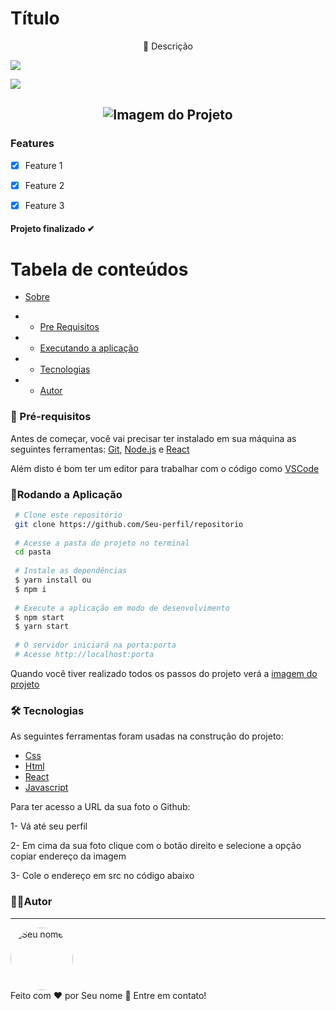  <h1> Título </h1>
 <p id="sobre" align="center">
📱 Descrição   <!-- Um emoji e uma descrição -->

![](https://img.shields.io/badge/license-MIT-green)

![](https://img.shields.io/badge/languege-Portuguese-yellow)

<!-- Criar no Site https://shields.io/category/social

Exemplo:
 [![GitHub stars](https://img.shields.io/github/stars/Daniel-Vinicius/Calculadora?style=social)](https://github.com/Daniel-Vinicius/Calculadora/stargazers) -->


<!-- Na imagem você deve colocar um print da tela do projeto rodando, se ele tiver um front-end.
Preferencialmente salve a imagem na pasta .github/Imagem.JPG -->
<h2 align="center">  <img alt="Imagem do Projeto" id="imagem" title="#Projeto" src="https://github.com/Seu-perfil/repositorio/.github/Imagem.JPG" />  </h2>

### Features 
- [x] Feature 1
- [x] Feature 2
- [x] Feature 3


<!-- Coloque o status do projeto -->
<h4 align="left">  
Projeto finalizado ✔
</h4>

Tabela de conteúdos 
================= 
<!--ts-->
 * [Sobre](#sobre) 
 
  *  * [Pre Requisitos](#pre-requisitos)
 *  * [Executando a aplicação](#rodando)
 * * [Tecnologias](#tecnologias)
 *  * [Autor](#autor)
 <!--te-->
 
 <!-- Altere os Pré-requisitos -->

### 🛒 Pré-requisitos<a id="pre-requisitos"></a>

Antes de começar, você vai precisar ter instalado em sua máquina as seguintes ferramentas:
 [Git](https://git-scm.com/),
 [Node.js](https://nodejs.org/pt-br/) e
 [React](https://reactjs.org/)
 
 Além disto é bom ter um editor para trabalhar com o código como [VSCode](https://code.visualstudio.com/)
 
   ### 📀Rodando a Aplicação<a id="rodando"></a>
   
````bash 
 # Clone este repositório
 git clone https://github.com/Seu-perfil/repositorio
 
 # Acesse a pasta do projeto no terminal
 cd pasta
 
 # Instale as dependências
 $ yarn install ou
 $ npm i 
 
 # Execute a aplicação em modo de desenvolvimento
 $ npm start 
 $ yarn start
 
 # O servidor iniciará na porta:porta
 # Acesse http://localhost:porta
 ````
<p> Quando você tiver realizado todos os passos do projeto verá a  <a href="#imagem" >imagem do projeto</a> </p>

 <!-- Altere as Tecnologias -->
### 🛠 Tecnologias<a id="tecnologias"></a>
 As seguintes ferramentas foram usadas na construção do projeto:
 
  - [Css](https://developer.mozilla.org/pt-BR/docs/Web/CSS) 
  - [Html](https://developer.mozilla.org/pt-BR/docs/Web/HTML)
  - [React](https://reactjs.org/)
  - [Javascript](https://developer.mozilla.org/pt-BR/docs/Web/JavaScript)


Para ter acesso a URL da sua foto o Github:

1- Vá até seu perfil

2- Em cima da sua foto clique com o botão direito e selecione a opção copiar endereço da imagem

3- Cole o endereço em src no código abaixo


### 👨‍💻Autor <a id="autor"> </a>

---
<a href="https://github.com/Seu-perfil" style="text-decoration: none;">
<img style="border-radius: 50%;" src="URL da sua foto no Github" width="100px;"  alt="Seu nome"/>

<br />
<span> Feito com ❤️ por Seu nome 👋 Entre em contato! </span> 
</a> 
